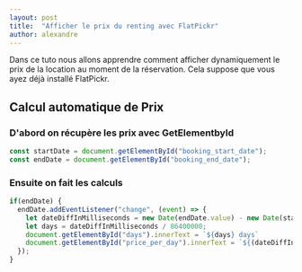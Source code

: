 ```yaml
---
layout: post
title:  "Afficher le prix du renting avec FlatPickr"
author: alexandre
---
```


Dans ce tuto nous allons apprendre comment afficher dynamiquement le prix de la location au moment de la réservation. Cela suppose que vous ayez déjà installé FlatPickr.

## Calcul automatique de Prix


### D'abord on récupère les prix avec GetElementbyId

```js
const startDate = document.getElementById("booking_start_date");
const endDate = document.getElementById("booking_end_date");
```

### Ensuite on fait les calculs

```js
if(endDate) {
  endDate.addEventListener("change", (event) => {
    let dateDiffInMilliseconds = new Date(endDate.value) - new Date(startDate.value) + 86400000;
    let days = dateDiffInMilliseconds / 86400000;
    document.getElementById("days").innerText = `${days} days`
    document.getElementById("price_per_day").innerText = `${(dateDiffInMilliseconds/ 86400000) * 75}€`
  });
}
```
